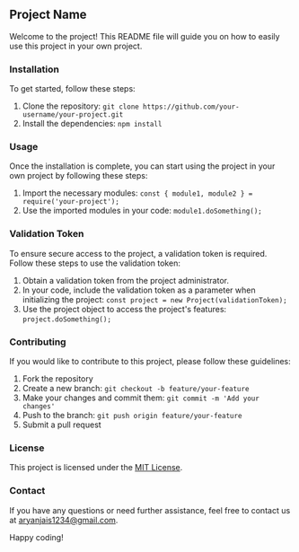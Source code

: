 ## Project Name

Welcome to the project! This README file will guide you on how to easily use this project in your own project.

### Installation

To get started, follow these steps:

1. Clone the repository: `git clone https://github.com/your-username/your-project.git`
2. Install the dependencies: `npm install`

### Usage

Once the installation is complete, you can start using the project in your own project by following these steps:

1. Import the necessary modules: `const { module1, module2 } = require('your-project');`
2. Use the imported modules in your code: `module1.doSomething();`

### Validation Token

To ensure secure access to the project, a validation token is required. Follow these steps to use the validation token:

1. Obtain a validation token from the project administrator.
2. In your code, include the validation token as a parameter when initializing the project: `const project = new Project(validationToken);`
3. Use the project object to access the project's features: `project.doSomething();`

### Contributing

If you would like to contribute to this project, please follow these guidelines:

1. Fork the repository
2. Create a new branch: `git checkout -b feature/your-feature`
3. Make your changes and commit them: `git commit -m 'Add your changes'`
4. Push to the branch: `git push origin feature/your-feature`
5. Submit a pull request

### License

This project is licensed under the [MIT License](LICENSE).

### Contact

If you have any questions or need further assistance, feel free to contact us at [aryanjais1234@gmail.com](mailto:aryanjais1234@gmail.com).

Happy coding!

